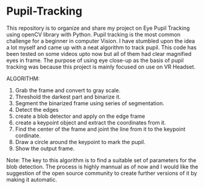 # Pupil-Tracking
This repository is to organize and share my project on Eye Pupil Tracking using openCV library with Python. 
Pupil tracking is the most common challenge for a beginner in computer Vision. I have stumbled upon the idea a lot myself and came up with a neat algorithm to track pupil. 
This code has been tested on some videos upto now but all of them had clear magnified eyes in frame.
The purpose of using eye close-up as the basis of pupil tracking was because this project is mainly focused on use on VR Headset.


ALGORITHM:

1. Grab the frame and convert to gray scale.
2. Threshold the darkest part and binarize it.
3. Segment the binarized frame using series of segmentation.
4. Detect the edges
5. create a blob detector and apply on the edge frame
6. create a keypoint object and extract the coordinates from it.
7. Find the center of the frame and joint the line from it to the keypoint cordinate.
8. Draw a circle around the keypoint to mark the pupil.
9. Show the output frame.

Note: The key to this algorithm is to find a suitable set of parameters for the blob detection. The process is highly mannual as of now and I would like the suggestion of the open source community to create further versions of it by making it automatic.

